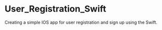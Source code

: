 # User_Registration_Swift
Creating a simple IOS app for user registration and sign up using the Swift.
